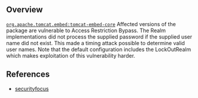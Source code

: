 ## Overview
[`org.apache.tomcat.embed:tomcat-embed-core`](http://search.maven.org/#search%7Cga%7C1%7Ca%3A%22tomcat-embed-core%22)
Affected versions of the package are vulnerable to Access Restriction Bypass. The Realm implementations did not process the supplied password if the supplied user name did not exist. This made a timing attack possible to determine valid user names. Note that the default configuration includes the LockOutRealm which makes exploitation of this vulnerability harder.

## References
- [securityfocus](http://www.securityfocus.com/archive/1/537581/30/0/threaded)
